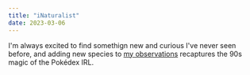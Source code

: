 ```yaml
---
title: "iNaturalist"
date: 2023-03-06
---
```


I'm always excited to find somethign new and curious I've never seen before, and adding new species to [my observations](https://www.inaturalist.org/observations?place_id=any&user_id=mykewalton&verifiable=any) recaptures the 90s magic of the Pokédex IRL.

